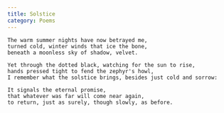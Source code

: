 ```yaml
---
title: Solstice
category: Poems
---
```


    The warm summer nights have now betrayed me,
    turned cold, winter winds that ice the bone,
    beneath a moonless sky of shadow, velvet.

    Yet through the dotted black, watching for the sun to rise,
    hands pressed tight to fend the zephyr's howl,
    I remember what the solstice brings, besides just cold and sorrow:

    It signals the eternal promise,
    that whatever was far will come near again,
    to return, just as surely, though slowly, as before.


